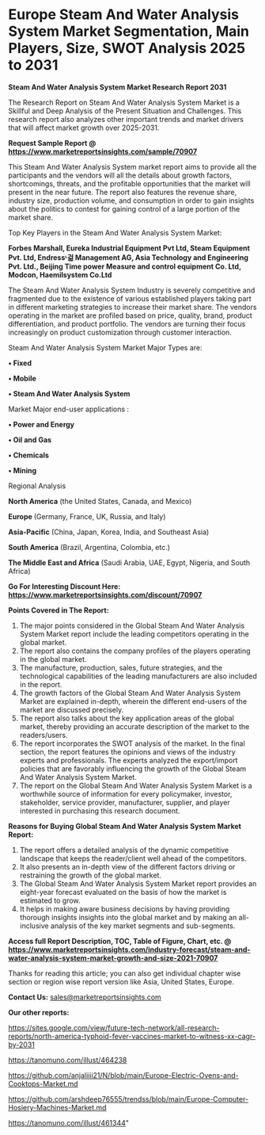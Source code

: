 # Europe Steam And Water Analysis System Market Segmentation, Main Players, Size, SWOT Analysis 2025 to 2031

<strong>Steam And Water Analysis System Market Research Report 2031</strong>

The Research Report on Steam And Water Analysis System Market is a Skillful and Deep Analysis of the Present Situation and Challenges. This research report also analyzes other important trends and market drivers that will affect market growth over 2025-2031.

<strong>Request Sample Report @ <a href=https://www.marketreportsinsights.com/sample/70907>https://www.marketreportsinsights.com/sample/70907</a></strong>

This Steam And Water Analysis System market report aims to provide all the participants and the vendors will all the details about growth factors, shortcomings, threats, and the profitable opportunities that the market will present in the near future. The report also features the revenue share, industry size, production volume, and consumption in order to gain insights about the politics to contest for gaining control of a large portion of the market share.

Top Key Players in the Steam And Water Analysis System Market:

<strong>Forbes Marshall, Eureka Industrial Equipment Pvt Ltd, Steam Equipment Pvt. Ltd, Endressᶫ걺 Management AG, Asia Technology and Engineering Pvt. Ltd., Beijing Time power Measure and control equipment Co. Ltd, Modcon, Haemilsystem Co.Ltd</strong>

The Steam And Water Analysis System Industry is severely competitive and fragmented due to the existence of various established players taking part in different marketing strategies to increase their market share. The vendors operating in the market are profiled based on price, quality, brand, product differentiation, and product portfolio. The vendors are turning their focus increasingly on product customization through customer interaction.

Steam And Water Analysis System Market Major Types are:

<strong>• Fixed

• Mobile

• Steam And Water Analysis System</strong>

Market Major end-user applications :

<strong>• Power and Energy

• Oil and Gas

• Chemicals

• Mining</strong>

Regional Analysis

</u><strong><b>North America</b></strong> (the United States, Canada, and Mexico)

<strong><b>Europe </b></strong>(Germany, France, UK, Russia, and Italy)

<strong><b>Asia-Pacific</b></strong> (China, Japan, Korea, India, and Southeast Asia)

<strong><b>South America</b></strong> (Brazil, Argentina, Colombia, etc.)

<strong><b>The Middle East and Africa</b></strong> (Saudi Arabia, UAE, Egypt, Nigeria, and South Africa)

<strong>Go For Interesting Discount Here: <a href=https://www.marketreportsinsights.com/discount/70907>https://www.marketreportsinsights.com/discount/70907</a></strong>

<strong>Points Covered in The Report:</strong>
<ol>
  <li>The major points considered in the Global Steam And Water Analysis System Market report include the leading competitors operating in the global market.</li>
  <li>The report also contains the company profiles of the players operating in the global market.</li>
  <li>The manufacture, production, sales, future strategies, and the technological capabilities of the leading manufacturers are also included in the report.</li>
  <li>The growth factors of the Global Steam And Water Analysis System Market are explained in-depth, wherein the different end-users of the market are discussed precisely.</li>
  <li>The report also talks about the key application areas of the global market, thereby providing an accurate description of the market to the readers/users.</li>
  <li>The report incorporates the SWOT analysis of the market. In the final section, the report features the opinions and views of the industry experts and professionals. The experts analyzed the export/import policies that are favorably influencing the growth of the Global Steam And Water Analysis System Market.</li>
  <li>The report on the Global Steam And Water Analysis System Market is a worthwhile source of information for every policymaker, investor, stakeholder, service provider, manufacturer, supplier, and player interested in purchasing this research document.</li>
</ol>
<strong>Reasons for Buying Global Steam And Water Analysis System Market Report:</strong>

<ol>
  <li>The report offers a detailed analysis of the dynamic competitive landscape that keeps the reader/client well ahead of the competitors.</li>
  <li>It also presents an in-depth view of the different factors driving or restraining the growth of the global market.</li>
  <li>The Global Steam And Water Analysis System Market report provides an eight-year forecast evaluated on the basis of how the market is estimated to grow.</li>
  <li>It helps in making aware business decisions by having providing thorough insights insights into the global market and by making an all-inclusive analysis of the key market segments and sub-segments.</li>
</ol>
<strong>Access full Report Description, TOC, Table of Figure, Chart, etc. @ <a href=https://www.marketreportsinsights.com/industry-forecast/steam-and-water-analysis-system-market-growth-and-size-2021-70907>https://www.marketreportsinsights.com/industry-forecast/steam-and-water-analysis-system-market-growth-and-size-2021-70907</a></strong>


Thanks for reading this article; you can also get individual chapter wise section or region wise report version like Asia, United States, Europe.

<strong>Contact Us:</strong>
sales@marketreportsinsights.com

<strong>Our other reports:</strong>

<a href=https://sites.google.com/view/future-tech-network/all-research-reports/north-america-typhoid-fever-vaccines-market-to-witness-xx-cagr-by-2031>https://sites.google.com/view/future-tech-network/all-research-reports/north-america-typhoid-fever-vaccines-market-to-witness-xx-cagr-by-2031</a>

<a href=https://tanomuno.com/illust/464238>https://tanomuno.com/illust/464238</a>

<a href=https://github.com/anjaliiii21/N/blob/main/Europe-Electric-Ovens-and-Cooktops-Market.md>https://github.com/anjaliiii21/N/blob/main/Europe-Electric-Ovens-and-Cooktops-Market.md</a>

<a href=https://github.com/arshdeep76555/trendss/blob/main/Europe-Computer-Hosiery-Machines-Market.md>https://github.com/arshdeep76555/trendss/blob/main/Europe-Computer-Hosiery-Machines-Market.md</a>

<a href=https://tanomuno.com/illust/461344>https://tanomuno.com/illust/461344</a>"

